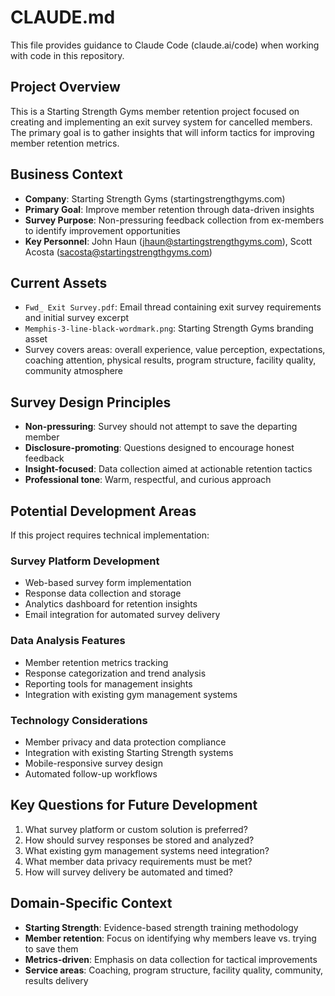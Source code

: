 # CLAUDE.md

This file provides guidance to Claude Code (claude.ai/code) when working with code in this repository.

## Project Overview

This is a Starting Strength Gyms member retention project focused on creating and implementing an exit survey system for cancelled members. The primary goal is to gather insights that will inform tactics for improving member retention metrics.

## Business Context

- **Company**: Starting Strength Gyms (startingstrengthgyms.com)
- **Primary Goal**: Improve member retention through data-driven insights
- **Survey Purpose**: Non-pressuring feedback collection from ex-members to identify improvement opportunities
- **Key Personnel**: John Haun (jhaun@startingstrengthgyms.com), Scott Acosta (sacosta@startingstrengthgyms.com)

## Current Assets

- `Fwd_ Exit Survey.pdf`: Email thread containing exit survey requirements and initial survey excerpt
- `Memphis-3-line-black-wordmark.png`: Starting Strength Gyms branding asset
- Survey covers areas: overall experience, value perception, expectations, coaching attention, physical results, program structure, facility quality, community atmosphere

## Survey Design Principles

- **Non-pressuring**: Survey should not attempt to save the departing member
- **Disclosure-promoting**: Questions designed to encourage honest feedback
- **Insight-focused**: Data collection aimed at actionable retention tactics
- **Professional tone**: Warm, respectful, and curious approach

## Potential Development Areas

If this project requires technical implementation:

### Survey Platform Development
- Web-based survey form implementation
- Response data collection and storage
- Analytics dashboard for retention insights
- Email integration for automated survey delivery

### Data Analysis Features
- Member retention metrics tracking
- Response categorization and trend analysis
- Reporting tools for management insights
- Integration with existing gym management systems

### Technology Considerations
- Member privacy and data protection compliance
- Integration with existing Starting Strength systems
- Mobile-responsive survey design
- Automated follow-up workflows

## Key Questions for Future Development

1. What survey platform or custom solution is preferred?
2. How should survey responses be stored and analyzed?
3. What existing gym management systems need integration?
4. What member data privacy requirements must be met?
5. How will survey delivery be automated and timed?

## Domain-Specific Context

- **Starting Strength**: Evidence-based strength training methodology
- **Member retention**: Focus on identifying why members leave vs. trying to save them
- **Metrics-driven**: Emphasis on data collection for tactical improvements
- **Service areas**: Coaching, program structure, facility quality, community, results delivery